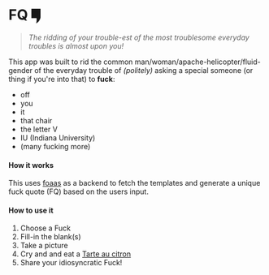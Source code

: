 # FQ       <img src="art/quote-icon-dark.png" align="center" width="18"/>

>_The ridding of your trouble-est of the most troublesome everyday troubles is almost upon you!_

This app was built to rid the common man/woman/apache-helicopter/fluid-gender of the everyday trouble of _(politely)_ asking a special someone (or thing if you're into that) to **fuck**:
- off
- you
- it
- that chair
- the letter V
- IU (Indiana University)
- (many fucking more)

#### How it works
This uses [foaas](foaas.com) as a backend to fetch the templates and generate a unique fuck quote (FQ) based on the users input.

#### How to use it
1. Choose a Fuck
2. Fill-in the blank(s)
3. Take a picture
4. Cry and and eat a [Tarte au citron](https://en.wikipedia.org/wiki/Lemon_tart)
5. Share your idiosyncratic Fuck!
